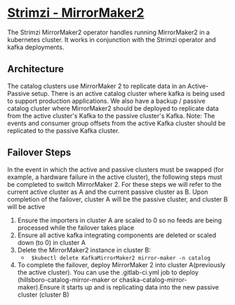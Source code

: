 # [Strimzi - MirrorMaker2](https://strimzi.io/blog/2020/03/30/introducing-mirrormaker2/)

The Strimzi MirrorMaker2 operator handles running MirrorMaker2 in a kubernetes cluster. It works in conjunction with the Strimzi operator and kafka deployments. 

## Architecture

The catalog clusters use MirrorMaker 2 to replicate data in an Active-Passive setup. There is an active catalog cluster where kafka is being used to support production applications. We also have a backup / passive catalog cluster where MirrorMaker2 should be deployed to replicate data from the active cluster's Kafka to the passive cluster's Kafka. Note: The events and consumer group offsets from the active Kafka cluster should be replicated to the passive Kafka cluster. 

## Failover Steps

In the event in which the active and passive clusters must be swapped (for example, a hardware failure in the active cluster), the following steps must be completed to switch MirrorMaker 2. For these steps we will refer to the current active cluster as A and the current passive cluster as B. Upon completion of the failover, cluster A will be the passive cluster, and cluster B will be active

1. Ensure the importers in cluster A are scaled to 0 so no feeds are being processed while the failover takes place
2. Ensure all active kafka integrating components are deleted or scaled down (to 0) in cluster A
3. Delete the MirrorMaker2 instance in cluster B:
   - `` 
  $kubectl delete KafkaMirrorMaker2 mirror-maker -n catalog 
``
1. To complete the failover, deploy MirrorMaker 2 into cluster A(previously the active cluster). You can use the .gitlab-ci.yml job to deploy (hillsboro-catalog-mirror-maker or chaska-catalog-mirror-maker).Ensure it starts up and is replicating data into the new passive cluster (cluster B)
